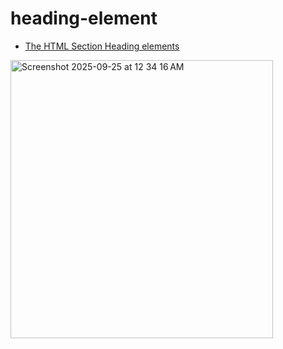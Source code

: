 # heading-element

- [The HTML Section Heading elements](https://developer.mozilla.org/en-US/docs/Web/HTML/Reference/Elements/Heading_Elements)


<img width="420" height="445" alt="Screenshot 2025-09-25 at 12 34 16 AM" src="https://github.com/user-attachments/assets/fc5cf6b8-3a7f-4110-959e-103da0b70f2c" />
